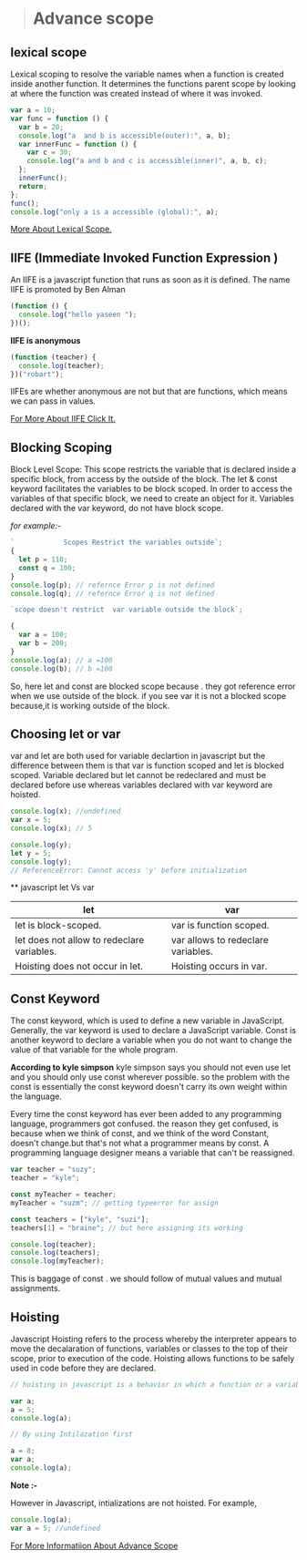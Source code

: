># Advance scope

## lexical scope

Lexical scoping to resolve the variable names when a function is created inside another function. It determines the functions parent scope by looking at where the function was created instead of where it was invoked.

```javascript
var a = 10;
var func = function () {
  var b = 20;
  console.log("a  and b is accessible(outer):", a, b);
  var innerFunc = function () {
    var c = 30;
    console.log("a and b and c is accessible(inner)", a, b, c);
  };
  innerFunc();
  return;
};
func();
console.log("only a is a accessible (global):", a);

```
[More About Lexical Scope.](../JS/Advanced-Scope/1-Lexical-Scope.js)

## IIFE (Immediate Invoked Function Expression )

An IIFE is a javascript function that runs as soon as it is defined. The name IIFE is promoted by Ben Alman

```javascript
(function () {
  console.log("hello yaseen ");
})();
```

**IIFE is anonymous**

```javascript
(function (teacher) {
  console.log(teacher);
})("robart");
```

IIFEs are whether anonymous are not but that are functions, which means we can pass in values.

[For More About IIFE Click It.](../JS/Advanced-Scope/3-IIFE-Pattern.js)

## Blocking Scoping

Block Level Scope: This scope restricts the variable that is declared inside a specific block, from access by the outside of the block. The let & const keyword facilitates the variables to be block scoped. In order to access the variables of that specific block, we need to create an object for it. Variables declared with the var keyword, do not have block scope.

_for example:-_

```javascript
`            Scopes Restrict the variables outside`;
{
  let p = 110;
  const q = 100;
}
console.log(p); // refernce Error p is not defined
console.log(q); // refernce Error q is not defined

`scope doesn't restrict  var variable outside the block`;

{
  var a = 100;
  var b = 200;
}
console.log(a); // a =100
console.log(b); // b =100
```

So, here let and const are blocked scope because . they got reference error when we use outside of the block.
if you see var it is not a blocked scope because,it is working outside of the block.

## Choosing let or var

var and let are both used for variable declartion in javascript but the difference between them is that var is function scoped and let is blocked scoped. Variable declared but let cannot be redeclared and must be declared before use whereas variables declared with var keyword are hoisted.

```javascript
console.log(x); //undefined
var x = 5;
console.log(x); // 5
```

```javascript
console.log(y);
let y = 5;
console.log(y);
// ReferenceError: Cannot access 'y' before initialization
```

\*\* javascript let Vs var

| let                                        | var                                |
| ------------------------------------------ | ---------------------------------- |
| let is block-scoped.                       | var is function scoped.            |
| let does not allow to redeclare variables. | var allows to redeclare variables. |
| Hoisting does not occur in let.            | Hoisting occurs in var.            |

## Const Keyword

The const keyword, which is used to define a new variable in JavaScript. Generally, the var keyword is used to declare a JavaScript variable. Const is another keyword to declare a variable when you do not want to change the value of that variable for the whole program.

**According to kyle simpson**
kyle simpson says you should not even use let and you should only use const wherever possible.
so the problem with the const is essentially the const keyword doesn't carry its own weight within the language.

Every time the const keyword has ever been added to any programming language, programmers got confused.
the reason they get confused, is because when we think of const, and we think of the word Constant, doesn't change.but that's not what a programmer means by const.
A programming language designer means a variable that can't be reassigned.

```javascript
var teacher = "suzy";
teacher = "kyle";

const myTeacher = teacher;
myTeacher = "suzm"; // getting typeerror for assign

const teachers = ["kyle", "suzi"];
teachers[1] = "braine"; // but here assigning its working

console.log(teacher);
console.log(teachers);
console.log(myTeacher);
```

This is baggage of const . we should follow of mutual values and mutual assignments.

## Hoisting

Javascript Hoisting refers to the process whereby the interpreter appears to move the decalaration of functions, variables or classes to the top of their scope, prior to execution of the code. Hoisting allows functions to be safely used in code before they are declared.

```javascript
// hoisting in javascript is a behavior in which a function or a variable can be used before declaration For example

var a;
a = 5;
console.log(a);

// By using Intilazation first

a = 8;
var a;
console.log(a);
```

**Note :-**

However in Javascript, intializations are not hoisted. For example,

```javascript
console.log(a);
var a = 5; //undefined
```

[For More Informatiion About Advance Scope](../JS/Advanced-Scope/)